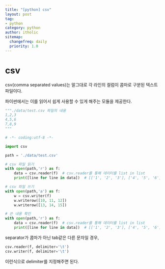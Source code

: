 ```yaml
---
title: "[python] csv"
layout: post
tag:
- python
category: python
author: itholic
sitemap:
  changefreq: daily
  priority: 1.0
---
```


# csv

csv(comma separated values)는 말그대로 각 라인의 컬럼이 콤마로 구분된 텍스트파일이다.

파이썬에서는 이를 읽어서 쉽게 사용할 수 있게 해주는 모듈을 제공한다.


```python
"""./data/test.csv 파일의 내용
1,2,3
4,5,6
7,8,9
"""

# -*- coding:utf-8 -*-

import csv

path = './data/test.csv'

# csv 파일 읽기
with open(path,'r') as f:
    data = csv.reader(f)  # csv.reader를 통해 데이터를 list in list
    print([line for line in data])  # [['1', '2', '3'], ['4', '5', '6'], ['7', '8', '9']]

# csv 파일 쓰기
with open(path,'a') as f:
    w = csv.writer(f)
    w.writerow([10, 11, 12])
    w.writerow([13, 14, 15])

# 쓴 내용 확인
with open(path,'r') as f:
    data = csv.reader(f)  # csv.reader를 통해 데이터를 list in list
    print([line for line in data])  # [['1', '2', '3'], ['4', '5', '6'], ['7', '8', '9'], ['10', '11', '12'], ['13', '14', '15']]


```

separator가 콤마가 아닌 tab같은 다른 문자일 경우,
```python
csv.reader(f, delimiter='\t')
csv.writer(f, delimiter='\t')
```
이런식으로 delimiter를 지정해주면 된다.
